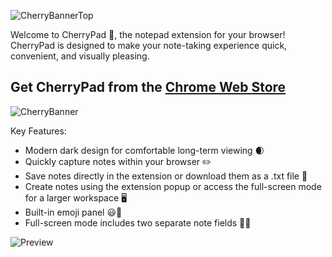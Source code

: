 ![CherryBannerTop](https://github.com/user-attachments/assets/3ffc5620-5520-43cf-8351-ff3893d6ef24)


Welcome to CherryPad 🍒, the notepad extension for your browser!
CherryPad is designed to make your note-taking experience quick, convenient, and visually pleasing.


**Get CherryPad from the [Chrome Web Store](https://chromewebstore.google.com/detail/cherrypad/fhneekooapbagkckacdlemielahijgfd?authuser=0&hl=en)**
---
![CherryBanner](https://github.com/user-attachments/assets/22da9be6-0207-4b34-9a68-780f0089904d)

Key Features:
- Modern dark design for comfortable long-term viewing 🌒
- Quickly capture notes within your browser ✏️
- Save notes directly in the extension or download them as a .txt file 📝
- Create notes using the extension popup or access the full-screen mode for a larger workspace 🖥️
- Built-in emoji panel 😃🎉
- Full-screen mode includes two separate note fields 📝📝


![Preview](https://github.com/user-attachments/assets/53da88aa-c418-48b1-afad-556db91f04b1)
